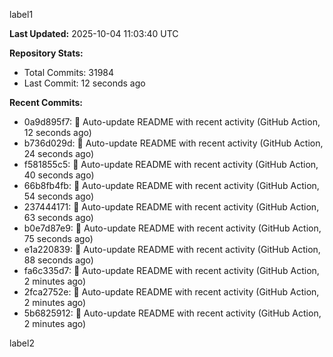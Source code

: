 
label1 
<!-- ACTIVITY_START -->
**Last Updated:** 2025-10-04 11:03:40 UTC

**Repository Stats:**
- Total Commits: 31984
- Last Commit: 12 seconds ago

**Recent Commits:**
- 0a9d895f7: 🤖 Auto-update README with recent activity (GitHub Action, 12 seconds ago)
- b736d029d: 🤖 Auto-update README with recent activity (GitHub Action, 24 seconds ago)
- f581855c5: 🤖 Auto-update README with recent activity (GitHub Action, 40 seconds ago)
- 66b8fb4fb: 🤖 Auto-update README with recent activity (GitHub Action, 54 seconds ago)
- 237444171: 🤖 Auto-update README with recent activity (GitHub Action, 63 seconds ago)
- b0e7d87e9: 🤖 Auto-update README with recent activity (GitHub Action, 75 seconds ago)
- e1a220839: 🤖 Auto-update README with recent activity (GitHub Action, 88 seconds ago)
- fa6c335d7: 🤖 Auto-update README with recent activity (GitHub Action, 2 minutes ago)
- 2fca2752e: 🤖 Auto-update README with recent activity (GitHub Action, 2 minutes ago)
- 5b6825912: 🤖 Auto-update README with recent activity (GitHub Action, 2 minutes ago)
<!-- ACTIVITY_END -->

label2
